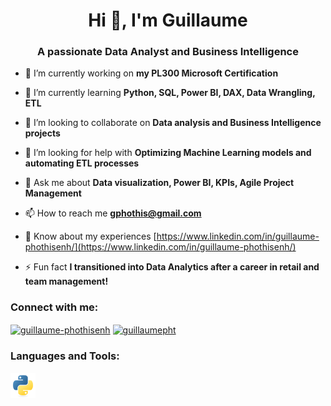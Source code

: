 <h1 align="center">Hi 👋, I'm Guillaume</h1>
<h3 align="center">A passionate Data Analyst and Business Intelligence</h3>

- 🔭 I’m currently working on **my PL300 Microsoft Certification**

- 🌱 I’m currently learning **Python, SQL, Power BI, DAX, Data Wrangling, ETL**

- 👯 I’m looking to collaborate on **Data analysis and Business Intelligence projects**

- 🤝 I’m looking for help with **Optimizing Machine Learning models and automating ETL processes**

- 💬 Ask me about **Data visualization, Power BI, KPIs, Agile Project Management**

- 📫 How to reach me **gphothis@gmail.com**

- 📄 Know about my experiences [https://www.linkedin.com/in/guillaume-phothisenh/](https://www.linkedin.com/in/guillaume-phothisenh/)

- ⚡ Fun fact **I transitioned into Data Analytics after a career in retail and team management!**

<h3 align="left">Connect with me:</h3>
<p align="left">
<a href="https://linkedin.com/in/guillaume-phothisenh" target="blank"><img align="center" src="https://raw.githubusercontent.com/rahuldkjain/github-profile-readme-generator/master/src/images/icons/Social/linked-in-alt.svg" alt="guillaume-phothisenh" height="30" width="40" /></a>
<a href="https://kaggle.com/guillaumepht" target="blank"><img align="center" src="https://raw.githubusercontent.com/rahuldkjain/github-profile-readme-generator/master/src/images/icons/Social/kaggle.svg" alt="guillaumepht" height="30" width="40" /></a>
</p>

<h3 align="left">Languages and Tools:</h3>
<p align="left"> <a href="https://www.python.org" target="_blank" rel="noreferrer"> <img src="https://raw.githubusercontent.com/devicons/devicon/master/icons/python/python-original.svg" alt="python" width="40" height="40"/> </a> </p>

<!--
**GP74100/GP74100** is a ✨ _special_ ✨ repository because its `README.md` (this file) appears on your GitHub profile.

Here are some ideas to get you started:

- 🔭 I’m currently working on ...
- 🌱 I’m currently learning ...
- 👯 I’m looking to collaborate on ...
- 🤔 I’m looking for help with ...
- 💬 Ask me about ...
- 📫 How to reach me: ...
- 😄 Pronouns: ...
- ⚡ Fun fact: ...
-->
